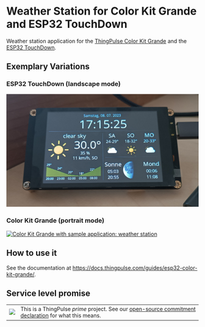 # Weather Station for Color Kit Grande and ESP32 TouchDown

Weather station application for the [ThingPulse Color Kit Grande](https://thingpulse.com/product/esp32-wifi-color-display-kit-grande/) and the [ESP32 TouchDown](https://github.com/DustinWatts/esp32-touchdown).

## Exemplary Variations

### ESP32 TouchDown (landscape mode)

[![ESP32 TouchDown with weather station application](assets/ESP32-TouchDown.jpg)](https://github.com/DustinWatts/esp32-touchdown)

### Color Kit Grande (portrait mode)

[![Color Kit Grande with sample application: weather station](https://thingpulse.com/wp-content/uploads/2022/10/ThingPulse-Color-Kit-Grand-with-sample-application.jpg)](https://thingpulse.com/product/esp32-wifi-color-display-kit-grande/)

## How to use it

See the documentation at https://docs.thingpulse.com/guides/esp32-color-kit-grande/.

## Service level promise

<table><tr><td><img src="https://thingpulse.com/assets/ThingPulse-open-source-prime.png" width="150">
</td><td>This is a ThingPulse <em>prime</em> project. See our <a href="https://thingpulse.com/about/open-source-commitment/">open-source commitment declaration</a> for what this means.</td></tr></table>
